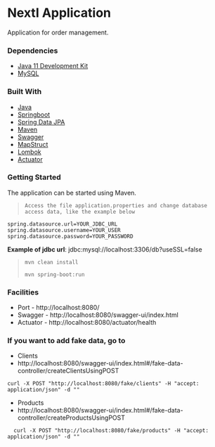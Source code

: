 # NextI Application

Application for order management.

### Dependencies

- [Java 11 Development Kit](https://www.oracle.com/java/technologies/javase-jdk11-downloads.html)
- [MySQL](https://www.mysql.com/)

### Built With

- [Java](https://www.oracle.com/java/technologies/javase-jdk11-downloads.html)
- [Springboot](https://spring.io/projects/spring-boot/)
- [Spring Data JPA](https://spring.io/projects/spring-data-jpa/)
- [Maven](https://maven.apache.org/)
- [Swagger](https://swagger.io/)
- [MapStruct](https://mapstruct.org/)
- [Lombok](https://projectlombok.org/)
- [Actuator](https://docs.spring.io/spring-boot/docs/current/reference/html/actuator.html)

### Getting Started

The application can be started using Maven.

> `Access the file application.properties and change database access data, like the example below`
>

```
spring.datasource.url=YOUR_JDBC_URL
spring.datasource.username=YOUR_USER
spring.datasource.password=YOUR_PASSWORD
```

**Example of jdbc url**: jdbc:mysql://localhost:3306/db?useSSL=false

> `mvn clean install`
>
> `mvn spring-boot:run`

### Facilities

- Port - http://localhost:8080/
- Swagger - http://localhost:8080/swagger-ui/index.html
- Actuator - http://localhost:8080/actuator/health

### If you want to add fake data, go to

- Clients
- http://localhost:8080/swagger-ui/index.html#/fake-data-controller/createClientsUsingPOST

```
curl -X POST "http://localhost:8080/fake/clients" -H "accept: application/json" -d ""
```

- Products
- http://localhost:8080/swagger-ui/index.html#/fake-data-controller/createProductsUsingPOST

```
  curl -X POST "http://localhost:8080/fake/products" -H "accept: application/json" -d ""
```